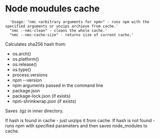 # Node moudules cache

```
  'Usage: "nmc <arbitrary arguments for npm>" - runs npm with the specified arguments or unzips archieve from cache.'
  "nmc --nmc-clean" - cleans the whole cache.'
  "nmc --nmc-cache-size" - returns size of current cache.'
```

Calculates sha256 hash from:
* os.arch()
* os.platform()
* os.release()
* os.type()
* process.versions
* npm --version
* npm arguments passed in the command line
* package.json
* package-lock.json (if exists)
* npm-shrinkwrap.json (if exists)

Saves <hash>.tgz in inner directory.


If hash is found in cache - just unzips it from cache.
If hash is not found - runs npm with specified parameters and then saves node_modules to cache.
